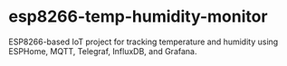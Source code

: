 # esp8266-temp-humidity-monitor
ESP8266-based IoT project for tracking temperature and humidity using ESPHome, MQTT, Telegraf, InfluxDB, and Grafana.
